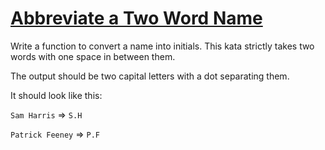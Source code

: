 # [Abbreviate a Two Word Name](https://www.codewars.com/kata/abbreviate-a-two-word-name "https://www.codewars.com/kata/57eadb7ecd143f4c9c0000a3")

Write a function to convert a name into initials. This kata strictly takes two words with one space in between them.

The output should be two capital letters with a dot separating them.

It should look like this:

`Sam Harris` => `S.H`

`Patrick Feeney` => `P.F`

